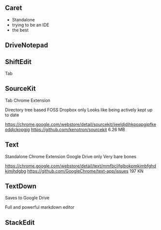 


## Caret

* Standalone
* trying to be an IDE
* the best

## DriveNotepad


## ShiftEdit
Tab


## SourceKit
Tab
Chrome Extension

Directory tree based
FOSS
Dropbox only
Looks like being actively kept up to date

https://chrome.google.com/webstore/detail/sourcekit/iieeldjdihkpoapgipfkeoddjckopgjg
https://github.com/kenotron/sourcekit
6.26 MB

## Text
Standalone
Chrome Extension
Google Drive only
Very bare bones

https://chrome.google.com/webstore/detail/text/mmfbcljfglbokpmkimbfghdkjmjhdgbg
https://github.com/GoogleChrome/text-app/issues
197 KN

## TextDown
Saves to Google Drive

Full and powerful markdown editor


## StackEdit